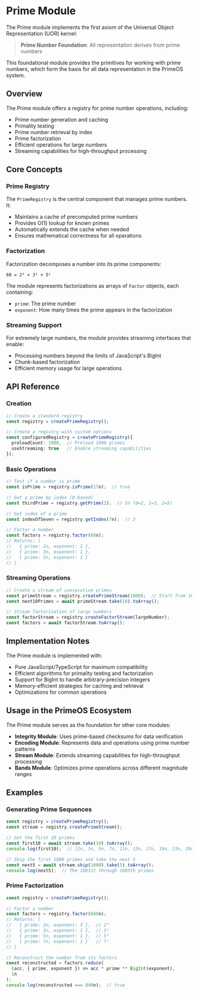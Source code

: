 # Prime Module

The Prime module implements the first axiom of the Universal Object Representation (UOR) kernel:

> **Prime Number Foundation**: All representation derives from prime numbers

This foundational module provides the primitives for working with prime numbers, which form the basis for all data representation in the PrimeOS system.

## Overview

The Prime module offers a registry for prime number operations, including:

- Prime number generation and caching
- Primality testing
- Prime number retrieval by index
- Prime factorization
- Efficient operations for large numbers
- Streaming capabilities for high-throughput processing

## Core Concepts

### Prime Registry

The `PrimeRegistry` is the central component that manages prime numbers. It:

- Maintains a cache of precomputed prime numbers
- Provides O(1) lookup for known primes
- Automatically extends the cache when needed
- Ensures mathematical correctness for all operations

### Factorization

Factorization decomposes a number into its prime components:
```
60 = 2² × 3¹ × 5¹
```

The module represents factorizations as arrays of `Factor` objects, each containing:
- `prime`: The prime number
- `exponent`: How many times the prime appears in the factorization

### Streaming Support

For extremely large numbers, the module provides streaming interfaces that enable:
- Processing numbers beyond the limits of JavaScript's BigInt
- Chunk-based factorization
- Efficient memory usage for large operations

## API Reference

### Creation

```typescript
// Create a standard registry
const registry = createPrimeRegistry();

// Create a registry with custom options
const configuredRegistry = createPrimeRegistry({
  preloadCount: 1000,  // Preload 1000 primes
  useStreaming: true   // Enable streaming capabilities
});
```

### Basic Operations

```typescript
// Test if a number is prime
const isPrime = registry.isPrime(17n);  // true

// Get a prime by index (0-based)
const thirdPrime = registry.getPrime(2);  // 5n (0=2, 1=3, 2=5)

// Get index of a prime
const indexOfSeven = registry.getIndex(7n);  // 3

// Factor a number
const factors = registry.factor(60n);  
// Returns: [
//   { prime: 2n, exponent: 2 },
//   { prime: 3n, exponent: 1 },
//   { prime: 5n, exponent: 1 }
// ]
```

### Streaming Operations

```typescript
// Create a stream of consecutive primes
const primeStream = registry.createPrimeStream(1000);  // Start from 1000th prime
const next10Primes = await primeStream.take(10).toArray();

// Stream factorization of large numbers
const factorStream = registry.createFactorStream(largeNumber);
const factors = await factorStream.toArray();
```

## Implementation Notes

The Prime module is implemented with:

- Pure JavaScript/TypeScript for maximum compatibility
- Efficient algorithms for primality testing and factorization
- Support for BigInt to handle arbitrary-precision integers
- Memory-efficient strategies for caching and retrieval
- Optimizations for common operations

## Usage in the PrimeOS Ecosystem

The Prime module serves as the foundation for other core modules:

- **Integrity Module**: Uses prime-based checksums for data verification
- **Encoding Module**: Represents data and operations using prime number patterns
- **Stream Module**: Extends streaming capabilities for high-throughput processing
- **Bands Module**: Optimizes prime operations across different magnitude ranges

## Examples

### Generating Prime Sequences

```typescript
const registry = createPrimeRegistry();
const stream = registry.createPrimeStream();

// Get the first 10 primes
const first10 = await stream.take(10).toArray();
console.log(first10);  // [2n, 3n, 5n, 7n, 11n, 13n, 17n, 19n, 23n, 29n]

// Skip the first 1000 primes and take the next 5
const next5 = await stream.skip(1000).take(5).toArray();
console.log(next5);  // The 1001st through 1005th primes
```

### Prime Factorization

```typescript
const registry = createPrimeRegistry();

// Factor a number
const factors = registry.factor(840n);
// Returns: [
//   { prime: 2n, exponent: 3 },  // 2³
//   { prime: 3n, exponent: 1 },  // 3¹
//   { prime: 5n, exponent: 1 },  // 5¹
//   { prime: 7n, exponent: 1 }   // 7¹
// ]

// Reconstruct the number from its factors
const reconstructed = factors.reduce(
  (acc, { prime, exponent }) => acc * prime ** BigInt(exponent),
  1n
);
console.log(reconstructed === 840n);  // true
```

